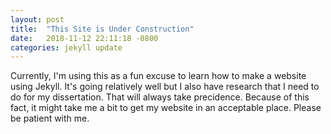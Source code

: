 ```yaml
---
layout: post
title:  "This Site is Under Construction"
date:   2018-11-12 22:11:18 -0800
categories: jekyll update
---
```

Currently, I'm using this as a fun excuse to learn how to make a website using Jekyll. It's going relatively well but I also have research that I need to do for my dissertation. That will always take precidence. Because of this fact, it might take me a bit to get my website in an acceptable place. Please be patient with me.
